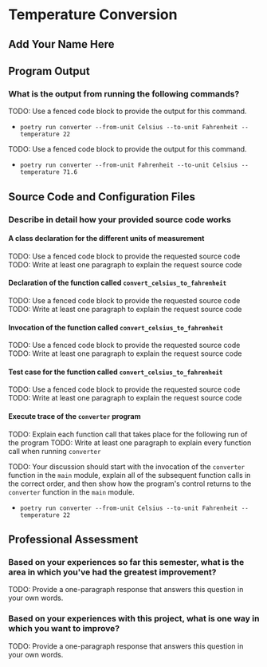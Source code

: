 # Temperature Conversion

## Add Your Name Here

## Program Output

### What is the output from running the following commands?

TODO: Use a fenced code block to provide the output for this command.

- `poetry run converter --from-unit Celsius --to-unit Fahrenheit --temperature 22`

TODO: Use a fenced code block to provide the output for this command.

- `poetry run converter --from-unit Fahrenheit --to-unit Celsius --temperature 71.6`

## Source Code and Configuration Files

### Describe in detail how your provided source code works

#### A class declaration for the different units of measurement

TODO: Use a fenced code block to provide the requested source code
TODO: Write at least one paragraph to explain the request source code

#### Declaration of the function called `convert_celsius_to_fahrenheit`

TODO: Use a fenced code block to provide the requested source code
TODO: Write at least one paragraph to explain the request source code

#### Invocation of the function called `convert_celsius_to_fahrenheit`

TODO: Use a fenced code block to provide the requested source code
TODO: Write at least one paragraph to explain the request source code

#### Test case for the function called `convert_celsius_to_fahrenheit`

TODO: Use a fenced code block to provide the requested source code
TODO: Write at least one paragraph to explain the request source code

#### Execute trace of the `converter` program

TODO: Explain each function call that takes place for the following run of the program
TODO: Write at least one paragraph to explain every function call when running `converter`

TODO: Your discussion should start with the invocation of the `converter`
function in the `main` module, explain all of the subsequent function calls in
the correct order, and then show how the program's control returns to the
`converter` function in the `main` module.

- `poetry run converter --from-unit Celsius --to-unit Fahrenheit --temperature 22`

## Professional Assessment

### Based on your experiences so far this semester, what is the area in which you've had the greatest improvement?

TODO: Provide a one-paragraph response that answers this question in your own words.

### Based on your experiences with this project, what is one way in which you want to improve?

TODO: Provide a one-paragraph response that answers this question in your own words.
